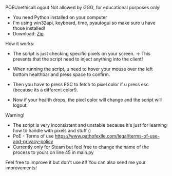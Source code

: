 POEUnethicalLogout
Not allowed by GGG, for educational purposes only!

- You need Python installed on your computer
- I'm using win32api, keyboard, time, pyautogui so make sure u have those installed!
- Download: [Zip](https://github.com/saikokami/POEUnethicalLogout/archive/refs/heads/main.zip)

How it works:
- The script is just checking specific pixels on your screen.
  -> This prevents that the script need to inject anything into the client!
  
- When running the script, u need to hover your mouse over the left bottom healthbar and press space to confirm.
- Then you have to press ESC to fetch to pixel color if u press esc (because its a different color!).

- Now if your health drops, the pixel color will change and the script will logout.




Warning!
- The script is very inconsistent and unstable because it's just for learning how to handle with pixels and stuff :)
- PoE - Terms of use https://www.pathofexile.com/legal/terms-of-use-and-privacy-policy
- Currently only for Steam but feel free to change the name of the process to yours on line 45 in main.py


Feel free to improve it but don't use it!!
You can also send me your improvements!
